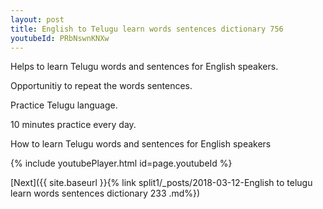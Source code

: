 ```yaml
---
layout: post
title: English to Telugu learn words sentences dictionary 756 
youtubeId: PRbNswnKNXw
---
```

 
 
Helps to learn Telugu words and sentences for English speakers.

Opportunitiy to repeat the words sentences. 

Practice Telugu language. 
 
10 minutes practice every day. 
 
How to learn Telugu words and sentences for English speakers 
 
{% include youtubePlayer.html id=page.youtubeId %}
 
 
[Next]({{ site.baseurl }}{% link  split1/_posts/2018-03-12-English to telugu learn words sentences dictionary 233 .md%})
 
